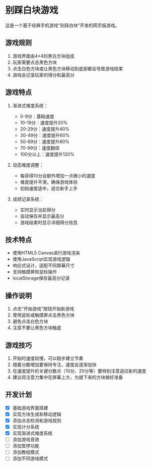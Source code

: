 # 别踩白块游戏

这是一个基于经典手机游戏"别踩白块"开发的网页版游戏。

## 游戏规则
1. 游戏界面由4×4的黑白方块组成
2. 玩家需要点击黑色方块
3. 点击白色方块或让黑色方块移动到底部都会导致游戏结束
4. 游戏会记录玩家的得分和最高分

## 游戏特点
1. 渐进式难度系统：
   - 0-9分：基础速度
   - 10-19分：速度提升20%
   - 20-29分：速度提升40%
   - 30-49分：速度提升60%
   - 50-69分：速度提升80%
   - 70-99分：速度翻倍
   - 100分以上：速度提升120%

2. 动态难度调整：
   - 每获得10分会额外增加一点微小的速度
   - 难度提升平滑，确保游戏体验
   - 初始速度适中，适合新手上手

3. 成绩记录系统：
   - 实时显示当前得分
   - 自动保存并显示最高分
   - 游戏结束时显示详细得分信息

## 技术特点
- 使用HTML5 Canvas进行游戏渲染
- 使用JavaScript实现游戏逻辑
- 响应式设计，适配不同屏幕尺寸
- 支持触摸屏和鼠标操作
- localStorage保存最高分记录

## 操作说明
1. 点击"开始游戏"按钮开始新游戏
2. 使用鼠标或触摸屏点击黑色方块
3. 避免点击白色方块
4. 注意不要让黑色方块触底

## 游戏技巧
1. 开始时速度较慢，可以稳步建立节奏
2. 随着分数增加要保持专注，速度会逐渐加快
3. 在速度提升的关键分数点（10分、20分等）要特别注意适应新的速度
4. 建议将注意力集中在屏幕上方，为接下来的方块做好准备

## 开发计划
- [x] 基础游戏界面搭建
- [x] 实现方块生成和移动逻辑
- [x] 添加点击检测和游戏规则
- [x] 实现计分系统
- [x] 实现渐进式难度系统
- [ ] 添加游戏音效
- [ ] 添加暂停功能
- [ ] 添加教程模式
- [ ] 添加不同游戏模式 